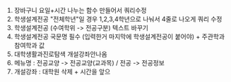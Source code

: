 1. 장바구니 요일+시간 나누는 함수 만들어서 쿼리수정
2. 학생설계전공 "전체학년"일 경우 1,2,3,4학년으로 나눠서 4줄로 나오게 쿼리 수정
3. 학생설계전공 (수여학위 -> 전공구분) 텍스트 바꾸기
4. 학생설계전공 국문명 필수 (입력한거 마지막에 학생설계전공이 붙어야) + 주관학과 참여학과 값
5. 대학생활과진로탐색 개설강좌안나옴
6. 메뉴명 : 전공교양 -> 전공교양(교과목) / 전공 -> 전공정보
7. 개설강좌 : 대학원 삭제 + 시간을 앞으